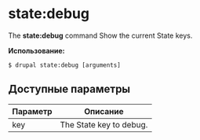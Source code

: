 # state:debug
The **state:debug** command Show the current State keys.

**Использование:**
```
$ drupal state:debug [arguments] 
```

## Доступные параметры
Параметр | Описание
---------|-------------
key | The State key to debug.
